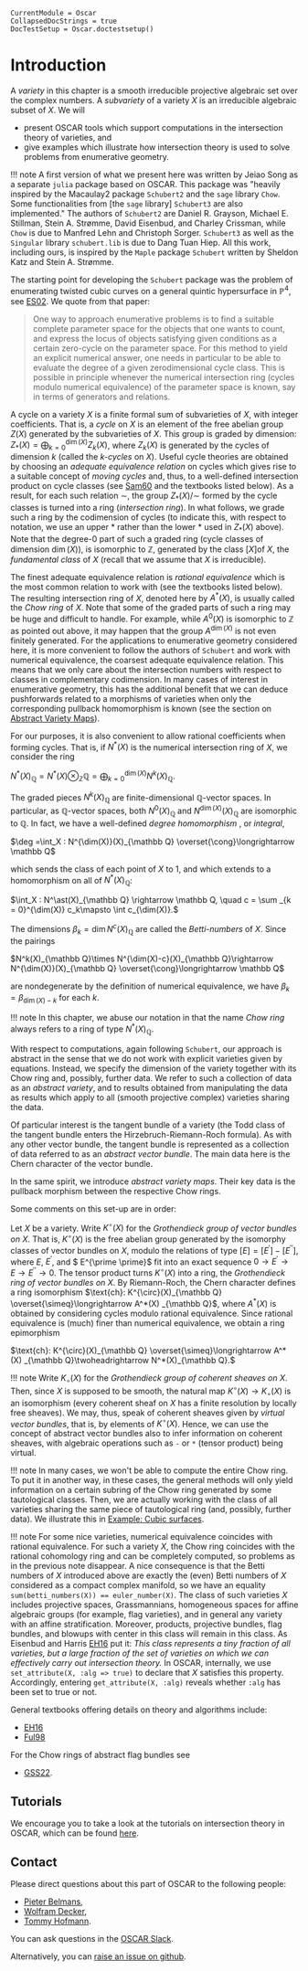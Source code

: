 ```@meta
CurrentModule = Oscar
CollapsedDocStrings = true
DocTestSetup = Oscar.doctestsetup()
```

# Introduction

A *variety* in this chapter is a smooth irreducible projective algebraic set over the complex numbers. A *subvariety*
of a variety $X$ is an irreducible algebraic subset of $X$. We will
- present OSCAR tools which support computations in the intersection theory of varieties, and
- give examples which illustrate how intersection theory is used to solve problems from enumerative geometry.

!!! note
    A first version of what we present here was written by Jeiao Song as a separate `julia` package based on OSCAR.
    This package was "heavily inspired by the Macaulay2 package `Schubert2` and the `sage` library `Chow`.
    Some functionalities from [the `sage` library] `Schubert3` are also implemented."
    The authors of `Schubert2` are Daniel R. Grayson, Michael E. Stillman, Stein A. Strømme, David Eisenbud, and Charley Crissman,
    while `Chow` is due to Manfred Lehn and Christoph Sorger. `Schubert3` as well as the `Singular` library `schubert.lib` is due
    to Dang Tuan Hiep. All this work, including ours, is inspired by the `Maple` package `Schubert` written
    by Sheldon Katz and Stein A. Strømme.

The starting point for developing the `Schubert` package was the problem of enumerating twisted cubic curves
on a general quintic hypersurface in $\mathbb P^4$, see [ES02](@cite). We quote from that paper:

> One way to approach enumerative problems is to find a suitable complete parameter space for the objects that one wants to count, and express the locus of objects satisfying given conditions as a certain zero-cycle on the parameter space. For this method to yield an explicit numerical answer, one needs in particular to be able to evaluate the degree of a given zerodimensional cycle class. This is possible in principle whenever the numerical intersection ring (cycles modulo numerical equivalence) of the parameter space is known, say in terms of generators and relations.

A cycle on a variety $X$ is a finite formal sum of subvarieties of $X$, with integer coefficients. That is, a *cycle* on $X$
is an element of the free abelian group $Z(X)$ generated by the subvarieties of $X$. This group is graded by dimension:
$Z_\ast(X) = \bigoplus^{\dim(X)}_{k=0} Z_k(X)$, where $Z_k(X)$ is generated by the cycles of dimension $k$ (called the
*$k$-cycles* on $X$). Useful cycle theories are obtained by choosing an *adequate equivalence relation* on cycles
which gives rise to a suitable concept of *moving cycles* and, thus, to a well-defined intersection product on cycle classes
(see [Sam60](@cite) and the textbooks listed below). As a result, for each such relation $\sim$, the  group $Z_\ast(X)/\sim$
formed by the cycle classes is turned into a ring (*intersection ring*). In what follows, we grade such a ring by the
codimension of cycles (to indicate this, with respect to notation, we use an upper $*$ rather than the lower $*$
used in $Z_\ast(X)$ above). Note that the degree-0  part of such a graded ring (cycle classes of dimension $\dim(X)$), is
isomorphic to $\mathbb Z$, generated by the class $[X]$of $X$, the *fundamental class* of $X$ (recall that we assume
that $X$ is irreducible).

The finest adequate equivalence relation is *rational equivalence* which is the  most common relation to work with
(see the textbooks listed below). The resulting intersection ring of $X$, denoted here by $A^\ast(X)$,  is usually called
the *Chow ring* of $X$. Note that some of the graded parts of such a  ring may be huge and difficult to handle. For
example, while $A^0(X)$ is isomorphic to $\mathbb Z$ as pointed out above, it may happen that the group $A^{\dim(X)}$
is not even finitely generated. For the applications to enumerative geometry
considered here, it is more convenient to follow the authors of `Schubert` and work with numerical equivalence,
the coarsest adequate equivalence relation. This means that we only care about the intersection numbers with respect
to classes in complementary codimension. In many cases of interest in enumerative geometry, this has the additional
benefit that we can deduce pushforwards related to a morphisms of varieties when only the corresponding pullback
homomorphism is known (see the section on [Abstract Variety Maps](@ref)).

For our purposes,  it is also convenient to allow rational coefficients when forming cycles.
That is, if $N^\ast(X)$ is the numerical intersection ring of $X$, we consider the ring

$N^\ast(X)_{\mathbb Q} = N^\ast(X) \otimes_{\mathbb Z} {\mathbb Q} = \bigoplus^{\dim(X)}_{k=0} N^k(X)_{\mathbb Q}.$

The graded pieces $N^k(X)_{\mathbb Q}$ are finite-dimensional $\mathbb Q$-vector spaces. In particular, as
$\mathbb Q$-vector spaces, both $N^{0}(X)_{\mathbb Q}$ and $N^{\dim(X)}(X)_{\mathbb Q}$ are isomorphic to
$\mathbb Q$. In fact, we have a well-defined *degree homomorphism* , or *integral*,

$\deg =\int_X : N^{\dim(X)}(X)_{\mathbb Q}  \overset{\cong}\longrightarrow \mathbb Q$

which sends the class of each point of $X$ to 1, and which extends to a homomorphism on all of $N^\ast(X)_{\mathbb Q}$:

$\int_X : N^\ast(X)_{\mathbb Q} \rightarrow \mathbb Q,  \quad c = \sum _{k = 0}^{\dim(X)} c_k\mapsto \int c_{\dim(X)}.$

The dimensions $\beta_k = \dim N^c(X)_{\mathbb Q}$ are called the *Betti-numbers* of $X$.
Since the pairings

$N^k(X)_{\mathbb Q}\times N^{\dim(X)-c}(X)_{\mathbb Q}\rightarrow N^{\dim(X)}(X)_{\mathbb Q} \overset{\cong}\longrightarrow \mathbb Q$

are nondegenerate by the definition of numerical equivalence, we have $\beta_k = \beta_{\dim(X)-k}$ for each $k$.

!!! note
    In this chapter, we abuse our notation in that the name *Chow ring* always refers to a ring of type $N^\ast(X)_{\mathbb Q}$.

With respect to computations, again following `Schubert`, our approach is abstract in the
sense that we do not work with explicit varieties given by equations. Instead, we specify the
dimension of the variety together with its Chow ring and, possibly, further data. We refer to such
a collection of data as an *abstract variety*, and to results obtained from manipulating
the data as results which apply to all (smooth projective complex) varieties sharing the data.

Of particular interest is the tangent bundle of a variety (the Todd class of the
tangent bundle enters the Hirzebruch-Riemann-Roch formula). As with any other vector bundle,
the tangent bundle is represented as a collection of data referred to as an *abstract vector bundle*.
The main data here is the Chern character of the vector bundle.

In the same spirit, we introduce  *abstract variety maps*. Their key data is the pullback
morphism between the respective Chow rings.

Some comments on this set-up are in order:

Let $X$ be a variety. Write $K^{\circ}(X)$  for the *Grothendieck group of vector bundles on $X$*. That is,
$K^{\circ} (X)$ is the free abelian group generated by the isomorphy classes of vector bundles on $X$,
modulo the relations of type $[E]=[E^{\prime}]-[E^{\prime \prime}]$, where $E$, $E^\prime$, and
$ E^{\prime \prime}$ fit into an exact sequence
$0\rightarrow E^\prime \rightarrow E \rightarrow E^{\prime \prime} \rightarrow 0$.
The tensor product turns $K^{\circ}(X)$ into a ring,  the *Grothendieck ring of vector bundles on $X$*.
By Riemann-Roch, the Chern character defines a ring isomorphism $\text{ch}: K^{\circ}(X)_{\mathbb Q}
\overset{\simeq}\longrightarrow A^*(X) _{\mathbb Q}$, where $A^*(X)$ is obtained by considering cycles
modulo rational equivalence. Since rational equivalence is (much) finer than
numerical equivalence, we obtain a ring epimorphism

$\text{ch}: K^{\circ}(X)_{\mathbb Q}
\overset{\simeq}\longrightarrow A^*(X) _{\mathbb Q}\twoheadrightarrow N^*(X)_{\mathbb Q}.$

!!! note
    Write $K_{\circ} (X)$  for the *Grothendieck group of coherent sheaves on $X$*.
    Then, since $X$ is supposed to be smooth, the natural map $K^{\circ} (X)\rightarrow K_{\circ} (X)$ is an isomorphism
    (every coherent sheaf on $X$ has a finite resolution by locally free sheaves). We may, thus, speak of coherent sheaves
    given by *virtual vector bundles*, that is, by elements of $K^{\circ} (X)$. Hence,  we can use the concept of abstract
    vector bundles also to infer information on coherent sheaves, with algebraic operations such as `-` or `*` (tensor product)
    being virtual.

!!! note
    In many cases, we won't be able to compute the entire Chow ring. To put it in another way, in these cases, the general methods will only
    yield information on a certain subring of the Chow ring generated by some tautological classes. Then, we are actually working
    with the class of all varieties sharing the same piece of tautological ring (and, possibly, further data). We illustrate this in
    [Example: Cubic surfaces](@ref).

!!! note
    For some nice varieties, numerical equivalence coincides with rational equivalence. For such a variety $X$, the Chow ring
    coincides with the rational cohomology ring and can be completely computed, so problems as in the previous note disappear.
	A nice consequence is that the Betti numbers of $X$ introduced above are exactly the (even) Betti numbers
    of $X$ considered as a compact complex manifold, so we have an equality `sum(betti_numbers(X)) == euler_number(X)`.
    The class of such varieties $X$ includes projective spaces, Grassmannians, homogeneous spaces for affine algebraic
    groups (for example, flag varieties), and in general any variety with an affine stratification. Moreover, products,
    projective bundles, flag bundles, and blowups with center in this class will remain in this class. As Eisenbud and Harris
	[EH16](@cite) put it: *This class represents a tiny fraction of all varieties, but a large fraction of the set of varieties on which
	we can effectively carry out intersection theory.* In OSCAR, internally, we use `set_attribute(X, :alg => true)` to declare that
	$X$  satisfies this property. Accordingly, entering `get_attribute(X, :alg)` reveals whether `:alg` has been set to true or not.

General textbooks offering details on theory and algorithms include:
- [EH16](@cite)
- [Ful98](@cite)

For the Chow rings of abstract flag bundles see
- [GSS22](@cite).


## Tutorials

We encourage you to take a look at the tutorials on intersection theory in OSCAR,
which can be found [here](https://www.oscar-system.org/tutorials/IntersectionTheory/).


## Contact

Please direct questions about this part of OSCAR to the following
people:
* [Pieter Belmans](https://pbelmans.ncag.info/),
* [Wolfram Decker](https://math.rptu.de/en/wgs/agag/people/head/decker),
* [Tommy Hofmann](https://www.thofma.com/).

You can ask questions in the [OSCAR Slack](https://www.oscar-system.org/community/#slack).

Alternatively, you can [raise an issue on github](https://www.oscar-system.org/community/#how-to-report-issues).
